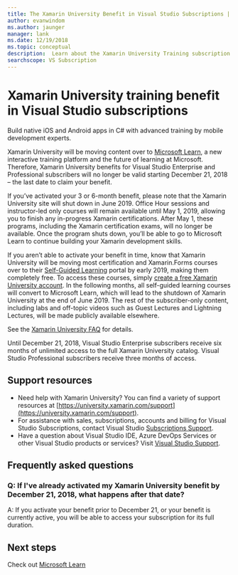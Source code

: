 ```yaml
---
title: The Xamarin University Benefit in Visual Studio Subscriptions | Microsoft Docs
author: evanwindom
ms.author: jaunger
manager: lank
ms.date: 12/19/2018
ms.topic: conceptual
description:  Learn about the Xamarin University Training subscription included with selected Visual Studio subscription.
searchscope: VS Subscription
---
```


# Xamarin University training benefit in Visual Studio subscriptions

Build native iOS and Android apps in C# with advanced training by mobile development experts.

Xamarin University will be moving content over to [Microsoft Learn](http://microsoft.com/learn), a new interactive training platform and the future of learning at Microsoft. Therefore, Xamarin University benefits for Visual Studio Enterprise and Professional subscribers will no longer be valid starting December 21, 2018 – the last date to claim your benefit.

If you’ve activated your 3 or 6-month benefit, please note that the Xamarin University site will shut down in June 2019. Office Hour sessions and instructor-led only courses will remain available until May 1, 2019, allowing you to finish any in-progress Xamarin certifications. After May 1, these programs, including the Xamarin certification exams, will no longer be available. Once the program shuts down, you’ll be able to go to Microsoft Learn to continue building your Xamarin development skills.

If you aren’t able to activate your benefit in time, know that Xamarin University will be moving most certification and Xamarin.Forms courses over to their [Self-Guided Learning](https://elearning.xamarin.com) portal by early 2019, making them completely free. To access these courses, simply [create a free Xamarin University account](https://university.xamarin.com/createfreeaccount). In the following months, all self-guided learning courses will convert to Microsoft Learn, which will lead to the shutdown of Xamarin University at the end of June 2019. The rest of the subscriber-only content, including labs and off-topic videos such as Guest Lectures and Lightning Lectures, will be made publicly available elsewhere.

See the [Xamarin University FAQ](https://university.xamarin.com/faq) for details.

Until December 21, 2018, Visual Studio Enterprise subscribers receive six months of unlimited access to the full Xamarin University catalog.  Visual Studio Professional subscribers receive three months of access.

## Support resources
- Need help with Xamarin University?  You can find a variety of support resources at [https://university.xamarin.com/support](https://university.xamarin.com/support).
- For assistance with sales, subscriptions, accounts and billing for Visual Studio Subscriptions, contact Visual Studio [Subscriptions Support](https://visualstudio.microsoft.com/subscriptions/support/).
- Have a question about Visual Studio IDE, Azure DevOps Services or other Visual Studio products or services?  Visit [Visual Studio Support](https://visualstudio.microsoft.com/support/).

## Frequently asked questions
### Q:  If I've already activated my Xamarin University benefit by December 21, 2018, what happens after that date?
A: If you activate your benefit prior to December 21, or your benefit is currently active, you will be able to access your subscription for its full duration.

## Next steps
Check out [Microsoft Learn](http://microsoft.com/learn)